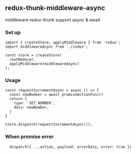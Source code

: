 ## redux-thunk-middleware-async

middleware redux-thunk support async & await

### Set up

```
import { createStore, applyMiddleware } from 'redux';
import middlewareAsync from './index';

const store = createStore(
  rootReducer,
  applyMiddleware(middlewareAsync)
);

```

### Usage
```
const requestIncrementAsync = async () => {
  const newNumber = await promiseActionFunc()
  return {
    type: 'SET_NUMBER',
    data: newNumber,
  }
}

store.dispatch(requestIncrementAsync());

```

### When promise error
```
  dispatch({ ...action, payload: errorData, error: true })
```

